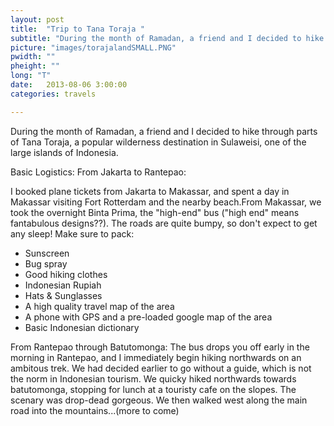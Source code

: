```yaml
---
layout: post
title:  "Trip to Tana Toraja "
subtitle: "During the month of Ramadan, a friend and I decided to hike through parts of Tana Toraja, a popular wilderness destination in Sulaweisi, one of the large islands of Indonesia."
picture: "images/torajalandSMALL.PNG"
pwidth: ""
pheight: ""
long: "T"
date:   2013-08-06 3:00:00
categories: travels

---
```


During the month of Ramadan, a friend and I decided to hike through parts of Tana Toraja, a popular wilderness destination in Sulaweisi, one of the large islands of Indonesia.   

Basic Logistics: From Jakarta to Rantepao: 

I booked plane tickets from Jakarta to Makassar, and spent a day in Makassar visiting Fort Rotterdam and the nearby beach.From Makassar, we took the overnight Binta Prima, the "high-end" bus ("high end" means fantabulous designs??). The roads are quite bumpy, so don't expect to get any sleep! 
Make sure to pack: 		
-  Sunscreen	
-  Bug spray	
-  Good hiking clothes	
-  Indonesian Rupiah	
-  Hats & Sunglasses	
-  A high quality travel map of the area 	
-  A phone with GPS and a pre-loaded google map of the area 	
-  Basic Indonesian dictionary		

From Rantepao through Batutomonga:
The bus drops you off early in the morning in Rantepao, and I immediately begin hiking northwards on an ambitous trek. We had decided earlier to go without a guide, which is not the norm in Indonesian tourism. We quicky hiked northwards towards batutomonga, stopping for lunch at a touristy cafe on the slopes. The scenary was drop-dead gorgeous. We then walked west along the main road into the mountains...(more to come)

